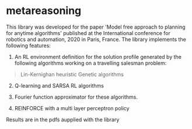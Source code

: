 # metareasoning

This library was developed for the paper 'Model free approach to planning for anytime algorithms' published at the International conference for robotics and automation, 2020 in Paris, France.
The library implements the following features:

1. An RL environment definition for the solution profile generated by the following algorithms working on a travelling salesman problem:

  > Lin-Kernighan heuristic
  > Genetic algorithms

2. Q-learning and SARSA RL algorithms

3. Fourier function approximator for these algorithms.

4. REINFORCE with a multi layer perceptron policy

Results are in the pdfs aupplied with the library
